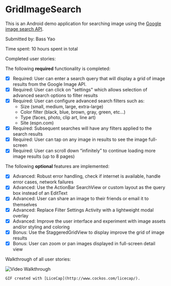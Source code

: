 # GridImageSearch

This is an Android demo application for searching image  using the [Google image search API](https://developers.google.com/image-search/v1/jsondevguide#json_reference).

Submitted by: Bass Yao

Time spent: 10 hours spent in total

Completed user stories:

The following **required** functionality is completed:
* [x] Required: User can enter a search query that will display a grid of image results from the Google Image API.
* [x] Required: User can click on "settings" which allows selection of advanced search options to filter results
* [x] Required: User can configure advanced search filters such as:
   * Size (small, medium, large, extra-large)
   * Color filter (black, blue, brown, gray, green, etc...)
   * Type (faces, photo, clip art, line art)
   * Site (espn.com)
* [x] Required: Subsequent searches will have any filters applied to the search results
* [x] Required: User can tap on any image in results to see the image full-screen
* [x] Required: User can scroll down “infinitely” to continue loading more image results (up to 8 pages)

The following **optional** features are implemented:
* [x] Advanced: Robust error handling, check if internet is available, handle error cases, network failures
* [x] Advanced: Use the ActionBar SearchView or custom layout as the query box instead of an EditText
* [x] Advanced: User can share an image to their friends or email it to themselves
* [x] Advanced: Replace Filter Settings Activity with a lightweight modal overlay
* [x] Advanced: Improve the user interface and experiment with image assets and/or styling and coloring
* [x] Bonus: Use the StaggeredGridView to display improve the grid of image results
* [x] Bonus: User can zoom or pan images displayed in full-screen detail view

Walkthrough of all user stories:

![Video Walkthrough](gridsearchdemo.gif)

    GIF created with [LiceCap](http://www.cockos.com/licecap/).

